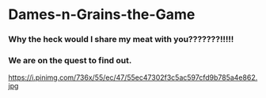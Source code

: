 # Dames-n-Grains-the-Game
### Why the heck would I share my meat with you???????!!!!!
### We are on the quest to find out.
https://i.pinimg.com/736x/55/ec/47/55ec47302f3c5ac597cfd9b785a4e862.jpg
